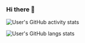 ### Hi there 👋

<!--
**commonsourcecs/commonsourcecs** is a ✨ _special_ ✨ repository because its `README.md` (this file) appears on your GitHub profile.

Here are some ideas to get you started:

- 🔭 I’m currently working on ...
- 🌱 I’m currently learning ...
- 👯 I’m looking to collaborate on ...
- 🤔 I’m looking for help with ...
- 💬 Ask me about ...
- 📫 How to reach me: ...
- 😄 Pronouns: ...
- ⚡ Fun fact: ...
-->

![User's GitHub activity stats](https://github-readme-stats.vercel.app/api?username=commonsourcecs&show_icons=true&include_all_commits=true&theme=panda)

![User's GitHub langs stats](https://github-readme-stats.vercel.app/api/top-langs/?username=commonsourcecs&size_weight=0.5&count_weight=0.5&langs_count=10&theme=panda)
